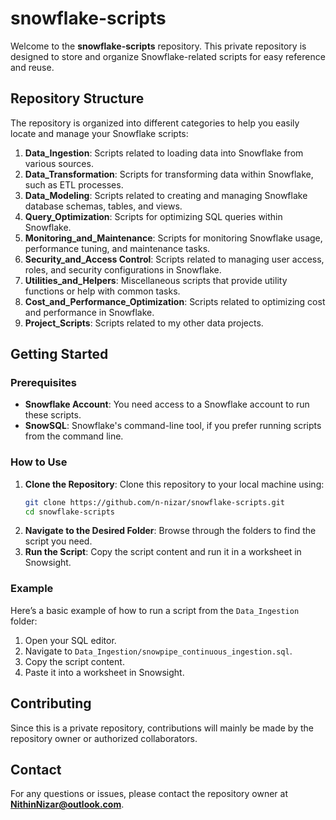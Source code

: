 # snowflake-scripts

Welcome to the **snowflake-scripts** repository. This private repository is designed to store and organize Snowflake-related scripts for easy reference and reuse.

## Repository Structure

The repository is organized into different categories to help you easily locate and manage your Snowflake scripts:

1. **Data_Ingestion**: Scripts related to loading data into Snowflake from various sources.
2. **Data_Transformation**: Scripts for transforming data within Snowflake, such as ETL processes.
3. **Data_Modeling**: Scripts related to creating and managing Snowflake database schemas, tables, and views.
4. **Query_Optimization**: Scripts for optimizing SQL queries within Snowflake.
5. **Monitoring_and_Maintenance**: Scripts for monitoring Snowflake usage, performance tuning, and maintenance tasks.
6. **Security_and_Access Control**: Scripts related to managing user access, roles, and security configurations in Snowflake.
7. **Utilities_and_Helpers**: Miscellaneous scripts that provide utility functions or help with common tasks.
8. **Cost_and_Performance_Optimization**: Scripts related to optimizing cost and performance in Snowflake.
9. **Project_Scripts**: Scripts related to my other data projects.


## Getting Started

### Prerequisites

- **Snowflake Account**: You need access to a Snowflake account to run these scripts.
- **SnowSQL**: Snowflake's command-line tool, if you prefer running scripts from the command line.

### How to Use

1. **Clone the Repository**: Clone this repository to your local machine using:
    ```sh
    git clone https://github.com/n-nizar/snowflake-scripts.git
    cd snowflake-scripts
    ```
2. **Navigate to the Desired Folder**: Browse through the folders to find the script you need.
3. **Run the Script**: Copy the script content and run it in a worksheet in Snowsight.

### Example

Here’s a basic example of how to run a script from the `Data_Ingestion` folder:

1. Open your SQL editor.
2. Navigate to `Data_Ingestion/snowpipe_continuous_ingestion.sql`.
3. Copy the script content.
4. Paste it into a worksheet in Snowsight.

## Contributing

Since this is a private repository, contributions will mainly be made by the repository owner or authorized collaborators.

## Contact

For any questions or issues, please contact the repository owner at **NithinNizar@outlook.com**.